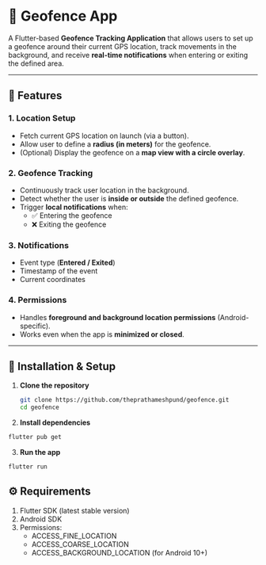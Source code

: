 # 📍 Geofence App

A Flutter-based **Geofence Tracking Application** that allows users to set up a geofence around their current GPS location, track movements in the background, and receive **real-time notifications** when entering or exiting the defined area.  

---

## 🚀 Features

### 1. Location Setup
- Fetch current GPS location on launch (via a button).
- Allow user to define a **radius (in meters)** for the geofence.
- (Optional) Display the geofence on a **map view with a circle overlay**.

### 2. Geofence Tracking
- Continuously track user location in the background.
- Detect whether the user is **inside or outside** the defined geofence.
- Trigger **local notifications** when:
  - ✅ Entering the geofence  
  - ❌ Exiting the geofence  

### 3. Notifications
- Event type (**Entered / Exited**)  
- Timestamp of the event  
- Current coordinates  

### 4. Permissions
- Handles **foreground and background location permissions** (Android-specific).  
- Works even when the app is **minimized or closed**.  

---

## 📲 Installation & Setup

1. **Clone the repository**
   ```bash
   git clone https://github.com/theprathameshpund/geofence.git
   cd geofence
   ```
2. **Install dependencies**
```bash
flutter pub get
```

3. **Run the app**
```bash
flutter run
```
## ⚙️ Requirements

1. Flutter SDK (latest stable version)
2. Android SDK
3. Permissions:
     * ACCESS_FINE_LOCATION
     * ACCESS_COARSE_LOCATION
     * ACCESS_BACKGROUND_LOCATION (for Android 10+)
